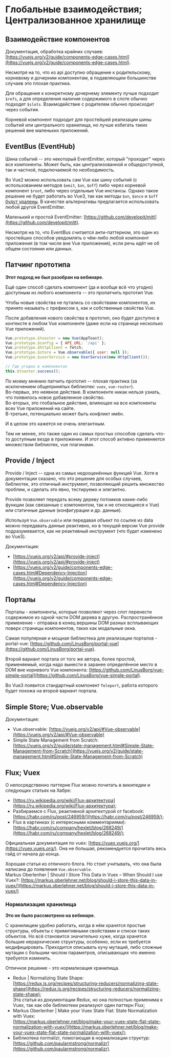 # Глобальные взаимодействия; Централизованное хранилище

## Взаимодействие компонентов

Документация, обработка крайних случаев: [https://vuejs.org/v2/guide/components-edge-cases.html](https://vuejs.org/v2/guide/components-edge-cases.html).

Несмотря на то, что из api доступно обращение к родительскому, корневому и дочерним компонентам, в подавляющем большинстве случаев это плохая практика.

Для обращения к конкретному дочернему элементу лучше подходит `$refs`, а для определения наличия содержимого в слоте обычно подходят `$slots`. Взаимодействие с родителем обычно происходит через события.

Корневой компонент подходит для простейшей реализации шины событий или центрального хранилища, но лучше избегать таких решений вне маленьких приложений.

## EventBus (EventHub)

Шина событий -- это некоторый EventEmitter, который "проходит" через все компоненты. Может быть, как централизованной и общедоступной, так и частной, подключаемой по необходимость.

Во Vue2 можно использовать сам Vue как шину событий (с использованием методов `$emit`, `$on`, `$off`) либо через корневой компонент `$root`, либо через отдельные Vue инстансы. Однако такое решение не будет работать во Vue3, так как методы `$on`, `$once` и `$off` [будут удалены](https://github.com/vuejs/rfcs/blob/master/active-rfcs/0020-events-api-change.md). В качестве альтернативы предлагается использовать любой другой EventEmitter. 

Маленький и простой EventEmitter: [https://github.com/developit/mitt](https://github.com/developit/mitt).

Несмотря на то, что EventBus считается анти-паттерном, это один из простейших способов уведомлять о чём-либо любой компонент приложения (в том числе вне Vue приложения), если речь идёт не об общем состоянии или данных.

## Патчинг прототипа

**Этот подход не был разобран на вебинаре.**

Ещё один способ сделать компонент (да и вообще всё что угодно) доступным из любого компонента -- это пропатчить прототип Vue.

Чтобы новые свойства не путались со свойствами компонентов, их принято называть с префиксом `$`, как и собственные свойства Vue.

После добавления нового свойства в прототип, оно будет доступно в контексте в любом Vue компоненте (даже если на странице несколько Vue приложений).

```javascript
Vue.prototype.$toaster = new Vue(AppToast);
Vue.prototype.$config = { API_URL: '/api' };
Vue.prototype.$httpClient = fetch;
Vue.prototype.$store = Vue.observable({ user: null });
Vue.prototype.$userService = new UserService(new HttpClient());

// Где угодно в компонентах
this.$toaster.success();
```

По моему мнению патчить прототип -- плохая практика (за исключением общепринятых библиотек: `vuex`, `vue-router`).  
Во-первых, это неявное действие. В компоненте никак нельзя узнать, что появилось новое добавленное свойство.  
Во-вторых, это глобальное действие, влияющее на все компоненты всех Vue приложений на сайте.  
В-третьих, потенциально может быть конфликт имён.

И в целом это кажется не очень элегантным.

Тем не менее, это также один из самых простых способов сделать что-то доступным везде в приложении. И этот способ активно применяется множеством библиотек, vue плагинами. 

## Provide / Inject

Provide / Inject -- одна из самых недооценённых функций Vue. Хотя в документации сказано, что это решение для особых случаев, библиотек, это отличный инструмент, позволяющий решить множество проблем, и сделать это явно, тестируемо и элегантно.

Provide позволяет передать всему дереву потомков какие-либо функции (как связанные с компонентом, так и не относящиеся к Vue) или статичные данные (конфигурации и др. данные).

Используя `Vue.observable` или передавая объект по ссылке из data можно передавать данные реактивно, но в текущей версии Vue provide подразумевается, как не реактивный инструмент (что будет изменено во Vue3). 

Документация:
- [https://vuejs.org/v2/api/#provide-inject](https://vuejs.org/v2/api/#provide-inject)
- [https://vuejs.org/v2/guide/components-edge-cases.html#Dependency-Injection](https://vuejs.org/v2/guide/components-edge-cases.html#Dependency-Injection)

## Порталы

Порталы - компоненты, которые позволяют через слот перенести содержимое из одной части DOM дерева в другую. Распространённое применение - отправка в конец вершины DOM разных всплывающих поверх страницы компонентов, таких как модальные окна. 

Самая популярная и мощная библиотека для реализации порталов - portal-vue: [https://github.com/LinusBorg/portal-vue](https://github.com/LinusBorg/portal-vue).

Второй вариант портала от того же автора, более простой, применяемый, когда надо вынести в заранее определённое место в DOM вне корневого Vue компонента: [https://github.com/LinusBorg/vue-simple-portal](https://github.com/LinusBorg/vue-simple-portal).

Во Vue3 появится стандартный компонент `Teleport`, работа которого будет похожа на второй вариант портала.

## Simple Store; Vue.observable

Документация:
- Vue.observable: [https://vuejs.org/v2/api/#Vue-observable](https://vuejs.org/v2/api/#Vue-observable)
- Simple State Management from Scratch: [https://vuejs.org/v2/guide/state-management.html#Simple-State-Management-from-Scratch](https://vuejs.org/v2/guide/state-management.html#Simple-State-Management-from-Scratch)

## Flux; Vuex

О непосредственно паттерне Flux можно почитать в википедии и следующих статьях на Хабре:
- [https://ru.wikipedia.org/wiki/Flux-архитектура](https://ru.wikipedia.org/wiki/Flux-архитектура);
- Разбираемся с Flux, реактивной архитектурой от facebook: [https://habr.com/ru/post/246959/](https://habr.com/ru/post/246959/);
- Flux в картинках (с интересными комментариями): [https://habr.com/ru/company/hexlet/blog/268249/](https://habr.com/ru/company/hexlet/blog/268249/);

Официальная документация по vuex: [https://vuex.vuejs.org/](https://vuex.vuejs.org/). Она не большая, рекомендуется прочитать весь гайд от начала до конца.

Хорошая статья из отличного блога. Но стоит учитывать, что она была написана до появления `Vue.observable`.  
Markus Oberlenher | Should I Store This Data in Vuex – When Should I use Vuex?: [https://markus.oberlehner.net/blog/should-i-store-this-data-in-vuex/](https://markus.oberlehner.net/blog/should-i-store-this-data-in-vuex/)


### Нормализация хранилища

**Это не было рассмотрено на вебинаре.**

С хранилищем удобно работать, когда в нём хранятся простые структуры, объекты с примитивными свойствами и списки таких объектов. Но всё становится значительно хуже, когда хранятся большие иерархические структуры, особенно, если их требуется модифицировать. Приходится описывать кучу мутаций, либо сложные мутации с большим числом параметров, описывающих что именно требуется изменить.

Отличное решение - это нормализация хранилища. 

- Redux | Normalizing State Shape:  
  [https://redux.js.org/recipes/structuring-reducers/normalizing-state-shape](https://redux.js.org/recipes/structuring-reducers/normalizing-state-shape);  
  Эта статья из документации Redux, но она полностью применима к Vuex, так как обе библиотеки реализуют один паттерн Flux;
- Markus Oberlenher | Make your Vuex State Flat: State Normalization with Vuex:  
  [https://markus.oberlehner.net/blog/make-your-vuex-state-flat-state-normalization-with-vuex/](https://markus.oberlehner.net/blog/make-your-vuex-state-flat-state-normalization-with-vuex/);
- Библиотека normalizr, помогающая в нормализации структур:  
  [https://github.com/paularmstrong/normalizr](https://github.com/paularmstrong/normalizr).  

